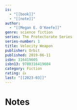 ```yaml
---
is:
  - "[[book]]"
  - "[[note]]"
author:
  - "[[Megan E. O'Keefe]]"
genre: science fiction
series: The Protectorate Series
series-number: 1
title: Velocity Weapon
publisher: Orbit
published: 2019-06-11
isbn: 316419605
isbn13: 9780316419604
category: Fiction
rating: 👍
last: "[[2023-03]]"
---
```

# Notes

